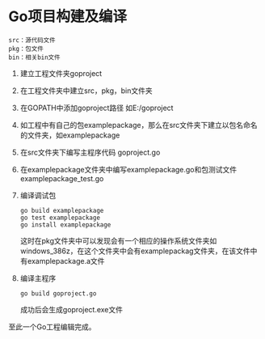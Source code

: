 # Go项目构建及编译

````
src：源代码文件
pkg：包文件
bin：相关bin文件
````

1. 建立工程文件夹goproject


2. 在工程文件夹中建立src，pkg，bin文件夹


3. 在GOPATH中添加goproject路径 如E:/goproject


4. 如工程中有自己的包examplepackage，那么在src文件夹下建立以包名命名的文件夹，如examplepackage


5. 在src文件夹下编写主程序代码 goproject.go


6. 在examplepackage文件夹中编写examplepackage.go和包测试文件examplepackage_test.go


7. 编译调试包
   ````
   go build examplepackage
   go test examplepackage
   go install examplepackage
   ````
   这时在pkg文件夹中可以发现会有一个相应的操作系统文件夹如windows_386z，在这个文件夹中会有examplepackag文件夹，在该文件中有examplepackage.a文件


8. 编译主程序
    ````
    go build goproject.go
    ````
    成功后会生成goproject.exe文件

至此一个Go工程编辑完成。